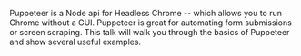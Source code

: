 Puppeteer is a Node api for Headless Chrome -- which allows you to run Chrome without a GUI. Puppeteer is great for automating form submissions or screen scraping. This talk will walk you through the basics of Puppeteer and show several useful examples.